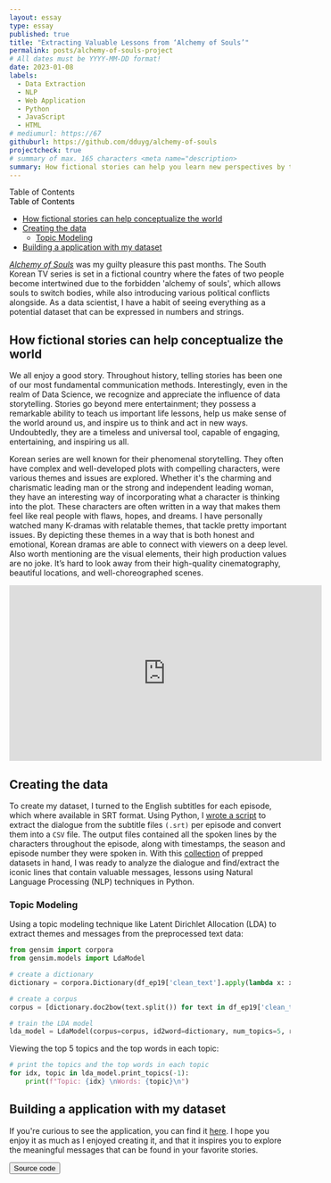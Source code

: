 ```yaml
---
layout: essay
type: essay
published: true
title: "Extracting Valuable Lessons from ‘Alchemy of Souls’"
permalink: posts/alchemy-of-souls-project
# All dates must be YYYY-MM-DD format!
date: 2023-01-08
labels:
  - Data Extraction
  - NLP
  - Web Application
  - Python
  - JavaScript
  - HTML
# mediumurl: https://67
githuburl: https://github.com/dduyg/alchemy-of-souls
projectcheck: true
# summary of max. 165 characters <meta name="description>
summary: How fictional stories can help you learn new perspectives by turning it into a data-based web application.
---
```


  <div class="ui accordion">
    <div class="ui labeled icon button title">    
      <div class="ui icon"><i class="dropdown icon"></i></div>
       <div class="ui content">Table of Contents</div>
      </div>
    <div class="content">
            <div class="ui grey message">
      <div style="color: black;" class="header">Table of Contents</div>
  <ul class="list">
    <li><a href="#section-1" class="lined">How fictional stories can help conceptualize the world</a></li>
    <li><a href="#section-2" class="lined">Creating the data</a>
       <ul class="list">
          <li><a href="#section-3" class="lined">Topic Modeling</a></li>
       </ul> 
    </li>
    <li><a href="#section-4" class="lined">Building a application with my dataset</a></li>
  </ul>
    </div>
   </div>
  </div>

<div class="ui hidden divider"></div>

*<a href="https://www.imdb.com/title/tt20859920/" target="_blank" class="lined">Alchemy of Souls</a>* was my guilty pleasure this past months. The South Korean TV series is set in a fictional country where the fates of two people become intertwined due to the forbidden 'alchemy of souls', which allows souls to switch bodies, while also introducing various political conflicts alongside. As a data scientist, I have a habit of seeing everything as a potential dataset that can be expressed in numbers and strings.


## <a id="section-1"></a>How fictional stories can help conceptualize the world

We all enjoy a good story. Throughout history, telling stories has been one of our most fundamental communication methods. Interestingly, even in the realm of Data Science, we recognize and appreciate the influence of data storytelling. Stories go beyond mere entertainment; they possess a remarkable ability to teach us important life lessons, help us make sense of the world around us, and inspire us to think and act in new ways. Undoubtedly, they are a timeless and universal tool, capable of engaging, entertaining, and inspiring us all.

Korean series are well known for their phenomenal storytelling. They often have complex and well-developed plots with compelling characters, were various themes and issues are explored. Whether it's the charming and charismatic leading man or the strong and independent leading woman, they have an interesting way of incorporating what a character is thinking into the plot. These characters are often written in a way that makes them feel like real people with flaws, hopes, and dreams. I have personally watched many K-dramas with relatable themes, that tackle pretty important issues. By depicting these themes in a way that is both honest and emotional, Korean dramas are able to connect with viewers on a deep level. Also worth mentioning are the visual elements, their high production values are no joke. It’s hard to look away from their high-quality cinematography, beautiful locations, and well-choreographed scenes.

<div class="ui embed">
  <iframe width="560" height="315" src="https://www.youtube.com/embed/axXUNvd47GI?cc_load_policy=1" title="YouTube video player" frameborder="0" allow="accelerometer; autoplay; clipboard-write; encrypted-media; gyroscope; picture-in-picture; web-share" allowfullscreen></iframe> 
</div>

## <a id="section-2"></a>Creating the data

To create my dataset, I turned to the English subtitles for each episode, which where available in SRT format. Using Python, I <a href="https://github.com/dduyg/alchemy-of-souls/blob/main/scripts/srt2csv_converter.py" target="_blank" class="lined">wrote a script</a>  to extract the dialogue from the subtitle files `(.srt)` per episode and convert them into a `CSV` file. The output files contained all the spoken lines by the characters throughout the episode, along with timestamps, the season and episode number they were spoken in. With this <a href="https://github.com/dduyg/alchemy-of-souls/tree/main/data/AoS-episodes" target="_blank" class="lined">collection</a> of prepped datasets in hand, I was ready to analyze the dialogue and find/extract the iconic lines that contain valuable messages, lessons using Natural Language Processing (NLP) techniques in Python.

### <a id="section-3"></a>Topic Modeling

Using a topic modeling technique like Latent Dirichlet Allocation (LDA) to extract themes and messages from the preprocessed text data:

```python
from gensim import corpora
from gensim.models import LdaModel

# create a dictionary
dictionary = corpora.Dictionary(df_ep19['clean_text'].apply(lambda x: x.split()))

# create a corpus
corpus = [dictionary.doc2bow(text.split()) for text in df_ep19['clean_text']]

# train the LDA model
lda_model = LdaModel(corpus=corpus, id2word=dictionary, num_topics=5, random_state=42)
```

Viewing the top 5 topics and the top words in each topic:

```python
# print the topics and the top words in each topic
for idx, topic in lda_model.print_topics(-1):
    print(f"Topic: {idx} \nWords: {topic}\n")
```

## <a id="section-4"></a>Building a application with my dataset


If you're curious to see the application, you can find it <a href="https://dduyg.github.io/alchemy-of-souls/" target="_blank" class="home">here</a>. <i class="small grey external alternate icon"></i> I hope you enjoy it as much as I enjoyed creating it, and that it inspires you to explore the meaningful messages that can be found in your favorite stories. 

<a href="https://github.com/dduyg/alchemy-of-souls" target="_blank">
   <button class="ui black button"> <i class="large github icon"></i> Source code </button>
</a>


<script>
   $('.ui.accordion').accordion();
</script>

<script>
  $('.ui.embed').embed();
</script>
